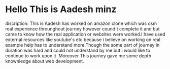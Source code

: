 # Hello This is Aadesh minz

discription: This is Aadesh has worked on amazon clone which was osm real experience throunghout 
            journey however cound't complete it and  but came to know how the real application or websites were worked.I have  used external resources like youtube's etc because i believe on working on real example help has to understand more.Though the some part of journey in duration was hard and could not understand by me but i would like to continue to work upon it .Moreover This journey gave me some depth knownledge about web development.


